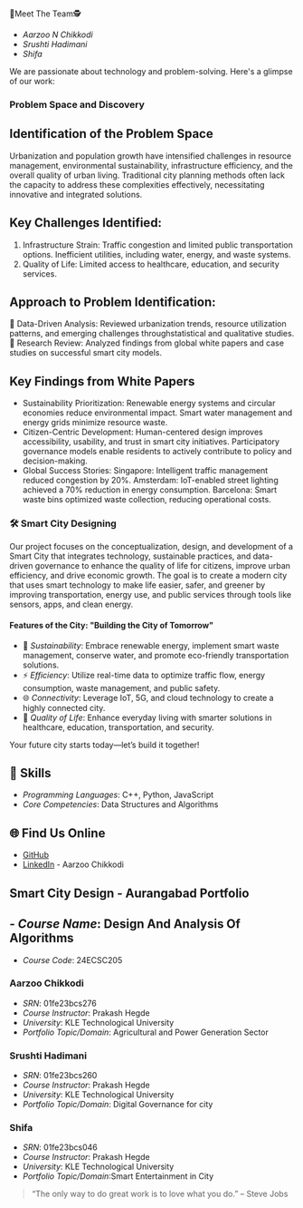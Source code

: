 
🥷Meet The Team🕵️
- *Aarzoo N Chikkodi*
- *Srushti Hadimani*
- *Shifa*

We are passionate about technology and problem-solving. Here's a glimpse of our work:
### Problem Space and Discovery
## Identification of the Problem Space
Urbanization and population growth have intensified challenges in resource management, environmental sustainability, infrastructure efficiency, and the overall quality of urban living. Traditional city planning methods often lack the capacity to address these complexities effectively, necessitating innovative and integrated solutions.

## Key Challenges Identified:
1. Infrastructure Strain:
Traffic congestion and limited public transportation options.
Inefficient utilities, including water, energy, and waste systems.
2. Quality of Life:
Limited access to healthcare, education, and security services.
## Approach to Problem Identification:
🌱 Data-Driven Analysis: Reviewed urbanization trends, resource utilization patterns, and emerging challenges throughstatistical and qualitative studies.
🌱 Research Review: Analyzed findings from global white papers and case studies on successful smart city models.

## Key Findings from White Papers
- Sustainability Prioritization:
Renewable energy systems and circular economies reduce environmental impact.
Smart water management and energy grids minimize resource waste.
- Citizen-Centric Development:
Human-centered design improves accessibility, usability, and trust in smart city initiatives.
Participatory governance models enable residents to actively contribute to policy and decision-making.
- Global Success Stories:
Singapore: Intelligent traffic management reduced congestion by 20%.
Amsterdam: IoT-enabled street lighting achieved a 70% reduction in energy consumption.
Barcelona: Smart waste bins optimized waste collection, reducing operational costs.

### 🛠️ Smart City Designing
Our project focuses on the conceptualization, design, and development of a Smart City that integrates technology, sustainable practices, and data-driven governance to enhance the quality of life for citizens, improve urban efficiency, and drive economic growth. The goal is to create a modern city that uses smart technology to make life easier, safer, and greener by improving transportation, energy use, and public services through tools like sensors, apps, and clean energy.

#### Features of the City: "Building the City of Tomorrow"
- 🌱 *Sustainability*: Embrace renewable energy, implement smart waste management, conserve water, and promote eco-friendly transportation solutions.
- ⚡ *Efficiency*: Utilize real-time data to optimize traffic flow, energy consumption, waste management, and public safety.
- 🌐 *Connectivity*: Leverage IoT, 5G, and cloud technology to create a highly connected city.
- 🌟 *Quality of Life*: Enhance everyday living with smarter solutions in healthcare, education, transportation, and security.

Your future city starts today—let’s build it together!

## 🚀 Skills
- *Programming Languages*: C++, Python, JavaScript
- *Core Competencies*: Data Structures and Algorithms


## 🌐 Find Us Online
- [GitHub](https://github.com)
- [LinkedIn](https://linkedin.com) - Aarzoo Chikkodi

## Smart City Design - Aurangabad Portfolio

## - *Course Name*: Design And Analysis Of Algorithms
   - *Course Code*: 24ECSC205
### Aarzoo Chikkodi
- *SRN*: 01fe23bcs276
- *Course Instructor*: Prakash Hegde
- *University*: KLE Technological University
- *Portfolio Topic/Domain*:  Agricultural and Power Generation Sector

### Srushti Hadimani
- *SRN*: 01fe23bcs260
- *Course Instructor*: Prakash Hegde
- *University*: KLE Technological University
- *Portfolio Topic/Domain*: Digital Governance for city

### Shifa
- *SRN*: 01fe23bcs046
- *Course Instructor*: Prakash Hegde
- *University*: KLE Technological University
- *Portfolio Topic/Domain*:Smart Entertainment in City

> “The only way to do great work is to love what you do.” – Steve Jobs
